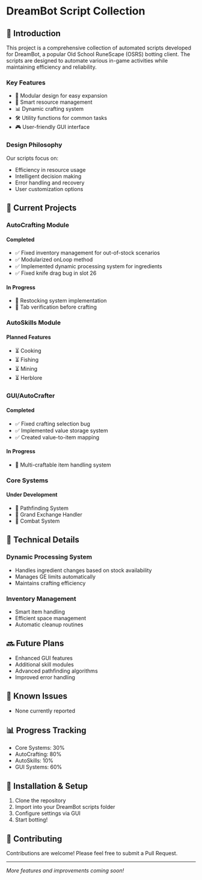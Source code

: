 # DreamBot Script Collection

## 📖 Introduction
This project is a comprehensive collection of automated scripts developed for DreamBot, a popular Old School RuneScape (OSRS) botting client. The scripts are designed to automate various in-game activities while maintaining efficiency and reliability.

### Key Features
- 🎯 Modular design for easy expansion
- 🔄 Smart resource management
- 📊 Dynamic crafting system
- 🛠️ Utility functions for common tasks
- 🎮 User-friendly GUI interface

### Design Philosophy
Our scripts focus on:
- Efficiency in resource usage
- Intelligent decision making
- Error handling and recovery
- User customization options

## 🚀 Current Projects

### AutoCrafting Module
#### Completed
- ✅ Fixed inventory management for out-of-stock scenarios
- ✅ Modularized onLoop method
- ✅ Implemented dynamic processing system for ingredients
- ✅ Fixed knife drag bug in slot 26

#### In Progress
- 🔄 Restocking system implementation
- 🔄 Tab verification before crafting

### AutoSkills Module
#### Planned Features
- ⏳ Cooking
- ⏳ Fishing
- ⏳ Mining
- ⏳ Herblore

### GUI/AutoCrafter
#### Completed
- ✅ Fixed crafting selection bug
- ✅ Implemented value storage system
- ✅ Created value-to-item mapping

#### In Progress
- 🔄 Multi-craftable item handling system

### Core Systems
#### Under Development
- 🔄 Pathfinding System
- 🔄 Grand Exchange Handler
- 🔄 Combat System

## 📝 Technical Details

### Dynamic Processing System
- Handles ingredient changes based on stock availability
- Manages GE limits automatically
- Maintains crafting efficiency

### Inventory Management
- Smart item handling
- Efficient space management
- Automatic cleanup routines

## 🔜 Future Plans
- Enhanced GUI features
- Additional skill modules
- Advanced pathfinding algorithms
- Improved error handling

## 🐛 Known Issues
- None currently reported

## 📊 Progress Tracking
- Core Systems: 30%
- AutoCrafting: 80%
- AutoSkills: 10%
- GUI Systems: 60%

## 🔧 Installation & Setup
1. Clone the repository
2. Import into your DreamBot scripts folder
3. Configure settings via GUI
4. Start botting!

## 🤝 Contributing
Contributions are welcome! Please feel free to submit a Pull Request.

---
*More features and improvements coming soon!*